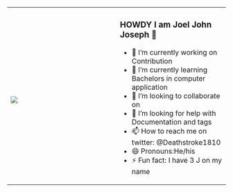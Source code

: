 <table width="100%"> 
  <tr>
  <td width="50%">
      
&nbsp; <br> 
[<img src="/img/btn-spotify.png">](https://spotify-github-profile.vercel.app/api/login)


  </td>
  <td width="50%">



### HOWDY I am Joel John Joseph 👋
- 🔭 I’m currently working on Contribution
- 🌱 I’m currently learning Bachelors in computer application
- 👯 I’m looking to collaborate on 
- 🤔 I’m looking for help with Documentation and tags
- 📫 How to reach me on twitter: @Deathstroke1810
- 😄 Pronouns:He/his
- ⚡ Fun fact: I have 3 J on my name



